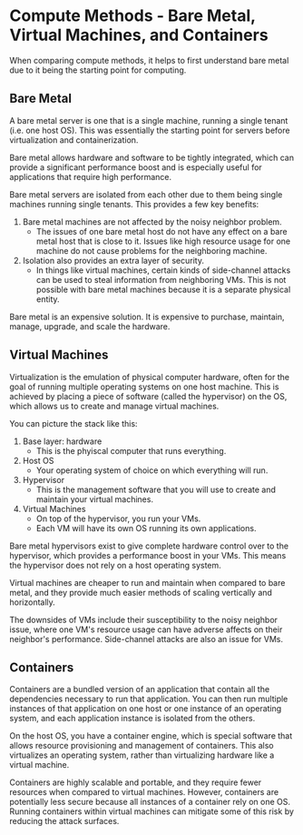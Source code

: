 # Compute Methods - Bare Metal, Virtual Machines, and Containers

When comparing compute methods, it helps to first understand bare metal due to it being the starting point for computing.

## Bare Metal

A bare metal server is one that is a single machine, running a single tenant (i.e. one host OS). This was essentially the starting point for servers before virtualization and containerization.

Bare metal allows hardware and software to be tightly integrated, which can provide a significant performance boost and is especially useful for applications that require high performance.

Bare metal servers are isolated from each other due to them being single machines running single tenants. This provides a few key benefits:

1. Bare metal machines are not affected by the noisy neighbor problem.
    - The issues of one bare metal host do not have any effect on a bare metal host that is close to it. Issues like high resource usage for one machine do not cause problems for the neighboring machine.
2. Isolation also provides an extra layer of security.
    - In things like virtual machines, certain kinds of side-channel attacks can be used to steal information from neighboring VMs. This is not possible with bare metal machines because it is a separate physical entity.

Bare metal is an expensive solution. It is expensive to purchase, maintain, manage, upgrade, and scale the hardware.

## Virtual Machines

Virtualization is the emulation of physical computer hardware, often for the goal of running multiple operating systems on one host machine. This is achieved by placing a piece of software (called the hypervisor) on the OS, which allows us to create and manage virtual machines.

You can picture the stack like this:

1. Base layer: hardware
    - This is the phyiscal computer that runs everything.
2. Host OS
    - Your operating system of choice on which everything will run.
3. Hypervisor
    - This is the management software that you will use to create and maintain your virtual machines.
4. Virtual Machines
    - On top of the hypervisor, you run your VMs.
    - Each VM will have its own OS running its own applications.

Bare metal hypervisors exist to give complete hardware control over to the hypervisor, which provides a performance boost in your VMs. This means the hypervisor does not rely on a host operating system.

Virtual machines are cheaper to run and maintain when compared to bare metal, and they provide much easier methods of scaling vertically and horizontally.

The downsides of VMs include their susceptibility to the noisy neighbor issue, where one VM's resource usage can have adverse affects on their neighbor's performance. Side-channel attacks are also an issue for VMs.

## Containers

Containers are a bundled version of an application that contain all the dependencies necessary to run that application. You can then run multiple instances of that application on one host or one instance of an operating system, and each application instance is isolated from the others. 

On the host OS, you have a container engine, which is special software that allows resource provisioning and management of containers. This also virtualizes an operating system, rather than virtualizing hardware like a virtual machine.

Containers are highly scalable and portable, and they require fewer resources when compared to virtual machines. However, containers are potentially less secure because all instances of a container rely on one OS. Running containers within virtual machines can mitigate some of this risk by reducing the attack surfaces.